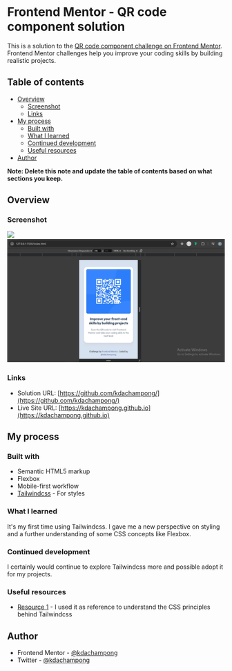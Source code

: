 # Frontend Mentor - QR code component solution

This is a solution to the [QR code component challenge on Frontend Mentor](https://www.frontendmentor.io/challenges/qr-code-component-iux_sIO_H). Frontend Mentor challenges help you improve your coding skills by building realistic projects. 

## Table of contents

- [Overview](#overview)
  - [Screenshot](#screenshot)
  - [Links](#links)
- [My process](#my-process)
  - [Built with](#built-with)
  - [What I learned](#what-i-learned)
  - [Continued development](#continued-development)
  - [Useful resources](#useful-resources)
- [Author](#author)

**Note: Delete this note and update the table of contents based on what sections you keep.**

## Overview

### Screenshot

![](./deskstop.jpg)
![](./mobile.jpg)


### Links

- Solution URL: [https://github.com/kdachampong/](https://github.com/kdachampong/)
- Live Site URL: [https://kdachampong.github.io](https://kdachampong.github.io)

## My process

### Built with

- Semantic HTML5 markup
- Flexbox
- Mobile-first workflow
- [Tailwindcss](https://tailwindcss.com/) - For styles


### What I learned

It's my first time using Tailwindcss. I gave me a new perspective on styling and a further understanding of some CSS concepts like Flexbox.

### Continued development

I certainly would continue to explore Tailwindcss more and possible adopt it for my projects.

### Useful resources

- [Resource 1](https://developer.mozilla.org/en-US/docs/Web/CSS) - I used it as reference to understand the CSS principles behind Tailwindcss


## Author

- Frontend Mentor - [@kdachampong](https://www.frontendmentor.io/profile/kdachampong)
- Twitter - [@kdachampong](https://www.twitter.com/kdachampong)

